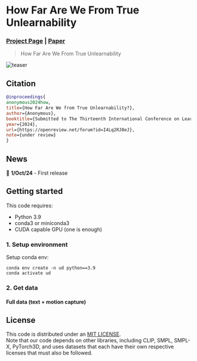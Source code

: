 # How Far Are We From True Unlearnability
### [Project Page](TODO) | [Paper](TODO)

> How Far Are We From True Unlearnability

![teaser](assets/teaser.gif)


## Citation

```bibtex
@inproceedings{
anonymous2024how,
title={How Far Are We from True Unlearnability?},
author={Anonymous},
booktitle={Submitted to The Thirteenth International Conference on Learning Representations},
year={2024},
url={https://openreview.net/forum?id=I4Lq2RJ0eJ},
note={under review}
}
```

## News
📢 **1/Oct/24** - First release


## Getting started

This code requires:

* Python 3.9
* conda3 or miniconda3
* CUDA capable GPU (one is enough)

### 1. Setup environment

Setup conda env:
```shell
conda env create -n ud python==3.9
conda activate ud
```


### 2. Get data

#### Full data (text + motion capture)


## License
This code is distributed under an [MIT LICENSE](LICENSE).  
Note that our code depends on other libraries, including CLIP, SMPL, SMPL-X, PyTorch3D, and uses datasets that each have their own respective licenses that must also be followed.